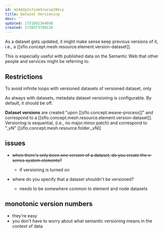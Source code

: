```yaml
---
id: m24m2p2s7iom3rwzvp28kvy
title: Dataset Versioning
desc: ''
updated: 1751692364688
created: 1730373700120
---
```


As a dataset gets updated, it might make sense keep previous versions of it, i.e., a [[sflo.concept.mesh.resource.element.version-dataset]].

This is especially useful with published data on the Semantic Web that other people and services might be referring to.

## Restrictions 

To avoid infinite loops with versioned datasets of versioned dataset, only 

As always with datasets, metadata dataset versioning is configurable. By default, it should be off.

**Dataset versions** are created "upon [[sflo.concept.weave-process]]" and correspond to a [[sflo.concept.mesh.resource.element.version-dataset]]. Versioning is sequential, (i.e., no major.minor.patch) and correspond to "_vN" [[sflo.concept.mesh.resource.folder._vN]]


## issues

- ~~when there's only been one version of a dataset, do you create the v-series  system elements?~~
  - if versioning is turned on
- where do you specify that a dataset shouldn't be versioned? 

  - needs to be somewhere common to element and node datasets

## monotonic version numbers

- they're easy
- you don't have to worry about what semantic versioning means in the context of
  data
